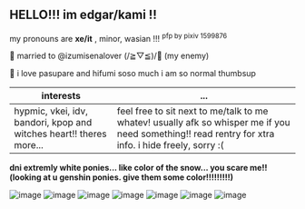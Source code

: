 ## HELLO!!! im edgar/kami !!
my pronouns are **xe/it** , minor, wasian !!!                      <sup> pfp by pixiv 1599876 <sup/>

💌 married to @izumisenalover (/≧▽≦)/💞 (my enemy)





🐋 i love pasupare and hifumi soso much i am so normal thumbsup

| interests    | ... |
| ----------- | ----------- | 
| hypmic, vkei, idv, bandori, kpop and witches heart!! theres more...   | feel free to sit next to me/talk to me whatev! usually afk so whisper me if you need something!! read rentry for xtra info. i hide freely, sorry :(|

**dni extremly white ponies... like color of the snow... you scare me!! (looking at u genshin ponies. give them some color!!!!!!!!!)**

![image](https://github.com/hifumiizanamilover/hifumiizanamilover/assets/129478712/464a9549-ffdf-43e7-bb53-8e89838ec551) ![image](https://github.com/hifumiizanamilover/hifumiizanamilover/assets/129478712/a531b722-89bc-4368-8df0-76a777241e72)  ![image](https://github.com/hifumiizanamilover/hifumiizanamilover/assets/129478712/97267063-d96b-4fda-ac22-148214415d7d) ![image](https://github.com/hifumiizanamilover/hifumiizanamilover/assets/129478712/29550d99-daae-4c83-90b2-afbe99de4b05)   ![image](https://github.com/hifumiizanamilover/hifumiizanamilover/assets/129478712/8de5eac4-dadf-476c-a5c4-4c0dd42d8ffc)   ![image](https://github.com/hifumiizanamilover/hifumiizanamilover/assets/129478712/562b4b5e-a5f0-4b9e-a639-10a78e6bd09c) ![image](https://github.com/hifumiizanamilover/hifumiizanamilover/assets/129478712/36111336-1312-4291-b43e-f3578b392172)
